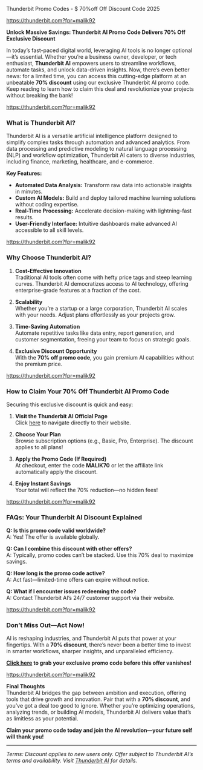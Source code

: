 Thunderbit Promo Codes - $ 70%off Off Discount Code 2025

https://thunderbit.com?fpr=malik92

**Unlock Massive Savings: Thunderbit AI Promo Code Delivers 70% Off Exclusive Discount**  

In today’s fast-paced digital world, leveraging AI tools is no longer optional—it’s essential. Whether you’re a business owner, developer, or tech enthusiast, **Thunderbit AI** empowers users to streamline workflows, automate tasks, and unlock data-driven insights. Now, there’s even better news: for a limited time, you can access this cutting-edge platform at an unbeatable **70% discount** using our exclusive Thunderbit AI promo code. Keep reading to learn how to claim this deal and revolutionize your projects without breaking the bank!  


https://thunderbit.com?fpr=malik92

### **What is Thunderbit AI?**  

Thunderbit AI is a versatile artificial intelligence platform designed to simplify complex tasks through automation and advanced analytics. From data processing and predictive modeling to natural language processing (NLP) and workflow optimization, Thunderbit AI caters to diverse industries, including finance, marketing, healthcare, and e-commerce.  

**Key Features:**  
- **Automated Data Analysis:** Transform raw data into actionable insights in minutes.  
- **Custom AI Models:** Build and deploy tailored machine learning solutions without coding expertise.  
- **Real-Time Processing:** Accelerate decision-making with lightning-fast results.  
- **User-Friendly Interface:** Intuitive dashboards make advanced AI accessible to all skill levels.  

https://thunderbit.com?fpr=malik92

### **Why Choose Thunderbit AI?**  

1. **Cost-Effective Innovation**  
   Traditional AI tools often come with hefty price tags and steep learning curves. Thunderbit AI democratizes access to AI technology, offering enterprise-grade features at a fraction of the cost.  

2. **Scalability**  
   Whether you’re a startup or a large corporation, Thunderbit AI scales with your needs. Adjust plans effortlessly as your projects grow.  

3. **Time-Saving Automation**  
   Automate repetitive tasks like data entry, report generation, and customer segmentation, freeing your team to focus on strategic goals.  

4. **Exclusive Discount Opportunity**  
   With the **70% off promo code**, you gain premium AI capabilities without the premium price.  


https://thunderbit.com?fpr=malik92

### **How to Claim Your 70% Off Thunderbit AI Promo Code**  

Securing this exclusive discount is quick and easy:  

1. **Visit the Thunderbit AI Official Page**  
   Click [here](https://thunderbit.com?fpr=malik92) to navigate directly to their website.  

2. **Choose Your Plan**  
   Browse subscription options (e.g., Basic, Pro, Enterprise). The discount applies to all plans!  

3. **Apply the Promo Code (If Required)**  
   At checkout, enter the code **MALIK70** or let the affiliate link automatically apply the discount.  

4. **Enjoy Instant Savings**  
   Your total will reflect the 70% reduction—no hidden fees!  

https://thunderbit.com?fpr=malik92

### **FAQs: Your Thunderbit AI Discount Explained**  

**Q: Is this promo code valid worldwide?**  
A: Yes! The offer is available globally.  

**Q: Can I combine this discount with other offers?**  
A: Typically, promo codes can’t be stacked. Use this 70% deal to maximize savings.  

**Q: How long is the promo code active?**  
A: Act fast—limited-time offers can expire without notice.  

**Q: What if I encounter issues redeeming the code?**  
A: Contact Thunderbit AI’s 24/7 customer support via their website.  

https://thunderbit.com?fpr=malik92

### **Don’t Miss Out—Act Now!**  

AI is reshaping industries, and Thunderbit AI puts that power at your fingertips. With a **70% discount**, there’s never been a better time to invest in smarter workflows, sharper insights, and unparalleled efficiency.  

**[Click here](https://thunderbit.com?fpr=malik92) to grab your exclusive promo code before this offer vanishes!**  

https://thunderbit.com?fpr=malik92

**Final Thoughts**  
Thunderbit AI bridges the gap between ambition and execution, offering tools that drive growth and innovation. Pair that with a **70% discount**, and you’ve got a deal too good to ignore. Whether you’re optimizing operations, analyzing trends, or building AI models, Thunderbit AI delivers value that’s as limitless as your potential.  

**Claim your promo code today and join the AI revolution—your future self will thank you!**  

---  
*Terms: Discount applies to new users only. Offer subject to Thunderbit AI’s terms and availability. Visit [Thunderbit AI](https://thunderbit.com?fpr=malik92) for details.*
